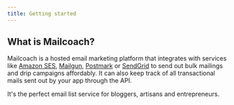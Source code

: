 ```yaml
---
title: Getting started
---
```

## What is Mailcoach?

Mailcoach is a hosted email marketing platform that integrates with services like [Amazon SES](https://aws.amazon.com/ses/), [Mailgun](https://www.mailgun.com/), [Postmark](https://postmarkapp.com/) or [SendGrid](https://sendgrid.com/) to send out bulk mailings and drip campaigns affordably. It can also keep track of all transactional mails sent out by your app through the API.

It's the perfect email list service for bloggers, artisans and entrepreneurs.

